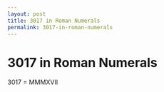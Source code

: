 ```yaml
---
layout: post
title: 3017 in Roman Numerals
permalink: 3017-in-roman-numerals
---
```


# 3017 in Roman Numerals

3017 = MMMXVII
